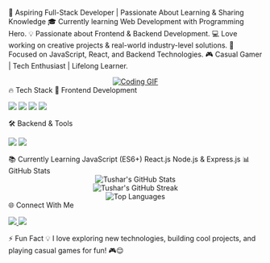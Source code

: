 🚀 Aspiring Full-Stack Developer | Passionate About Learning & Sharing Knowledge
🎓 Currently learning Web Development with Programming Hero.
💡 Passionate about Frontend & Backend Development.
💻 Love working on creative projects & real-world industry-level solutions.
🎯 Focused on JavaScript, React, and Backend Technologies.
🎮 Casual Gamer | Tech Enthusiast | Lifelong Learner.
<div align="center"> <a href="https://www.pinterest.com/pin/401313016814099225/" target="_blank"> <img src="https://media.giphy.com/media/qgQUggAC3Pfv687qPC/giphy.gif" alt="Coding GIF"> </a> </div>
🔥 Tech Stack
🚀 Frontend Development
<p align="left"> <img src="https://img.shields.io/badge/HTML5-%23E34F26.svg?style=for-the-badge&logo=html5&logoColor=white" /> <img src="https://img.shields.io/badge/CSS3-%231572B6.svg?style=for-the-badge&logo=css3&logoColor=white" /> <img src="https://img.shields.io/badge/JavaScript-%23F7DF1E.svg?style=for-the-badge&logo=javascript&logoColor=black" /> <img src="https://img.shields.io/badge/Webflow-%2300A4E4.svg?style=for-the-badge&logo=webflow&logoColor=white" /> </p>
🛠 Backend & Tools
<p align="left"> <img src="https://img.shields.io/badge/Git-%23F05032.svg?style=for-the-badge&logo=git&logoColor=white" /> <img src="https://img.shields.io/badge/GitHub-%23181717.svg?style=for-the-badge&logo=github&logoColor=white" /> </p>
📚 Currently Learning
JavaScript (ES6+)
React.js
Node.js & Express.js
📊 GitHub Stats
<div align="center"> <img src="https://github-readme-stats.vercel.app/api?username=iktushar01&show_icons=true&theme=radical&count_private=true" alt="Tushar's GitHub Stats" /> <br> <img src="https://streak-stats.vercel.app/?user=iktushar01&theme=radical" alt="Tushar's GitHub Streak" /> <br> <img src="https://github-readme-stats.vercel.app/api/top-langs/?username=iktushar01&layout=compact&theme=radical" alt="Top Languages" /> </div>
🌐 Connect With Me
<p align="left"> <a href="https://www.linkedin.com/in/iktushar01/" target="_blank"> <img src="https://img.shields.io/badge/LinkedIn-%230077B5.svg?style=for-the-badge&logo=linkedin&logoColor=white" /> </a> <a href="https://www.facebook.com/ibrahim.khalil.tushar.2024" target="_blank"> <img src="https://img.shields.io/badge/Facebook-%231877F2.svg?style=for-the-badge&logo=facebook&logoColor=white" /> </a> </p>
⚡ Fun Fact
💡 I love exploring new technologies, building cool projects, and playing casual games for fun! 🎮😌
